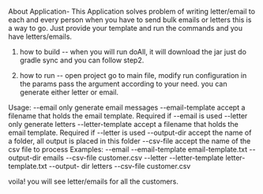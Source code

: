 About Application-
This Application solves problem of writing letter/email to each and every person when you have to send bulk emails or letters this is a way to go. Just provide your template and run the commands and you have letters/emails.

1. how to build --
 when you will run doAll, it will download the jar just do gradle sync and you can follow step2.

2. how to run --
open project go to main file, modify run configuration in the params pass the argument according to your need.
you can generate either letter or email.

Usage:
--email only generate email messages
--email-template <file> accept a filename that holds the
email template.
Required if --email is used
--letter only generate letters
--letter-template <file> accept a filename that holds
the email template.
Required if --letter is used
--output-dir <path> accept the name of a folder, all
output is placed in this folder
--csv-file <path> accept the name of the csv file to
process
Examples:
--email --email-template email-template.txt --output-dir
emails --csv-file customer.csv
--letter --letter-template letter-template.txt --output-
dir letters --csv-file customer.csv

voila! you will see letter/emails for all the customers.



